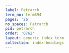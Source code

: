 ```yaml
---
label: Petrarch
term_no: term694
pages: '26'
no_spaces: Petrarch
pid: petrarch
order: '0762'
layout: generic_index_term
collection: index-headings
---
```

